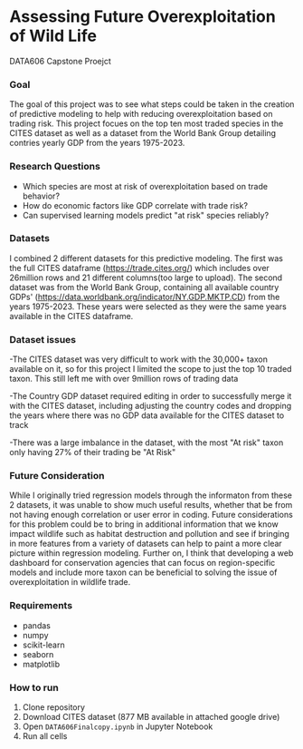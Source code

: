 # Assessing Future Overexploitation of Wild Life

DATA606 Capstone Proejct

### Goal

The goal of this project was to see what steps could be taken in the creation of predictive modeling to help with reducing overexploitation based on trading risk. This project focues on the top ten most traded species in the CITES dataset as well as a dataset from the World Bank Group detailing contries yearly GDP from the years 1975-2023.

### Research Questions

- Which species are most at risk of overexploitation based on trade behavior?
- How do economic factors like GDP correlate with trade risk?
- Can supervised learning models predict "at risk" species reliably?


### Datasets

I combined 2 different datasets for this predictive modeling. The first was the full CITES dataframe (https://trade.cites.org/) which includes over 26million rows and 21 different columns(too large to upload). The second dataset was from the World Bank Group, containing all available country GDPs' (https://data.worldbank.org/indicator/NY.GDP.MKTP.CD) from the years 1975-2023. These years were selected as they were the same years available in the CITES dataframe.

### Dataset issues
-The CITES dataset was very difficult to work with the 30,000+ taxon available on it, so for this project I limited the scope to just the top 10 traded taxon. This still left me with over 9million rows of trading data

-The Country GDP dataset required editing in order to successfully merge it with the CITES dataset, including adjusting the country codes and dropping the years where there was no GDP data available for the CITES dataset to track

-There was a large imbalance in the dataset, with the most "At risk" taxon only having 27% of their trading be "At Risk"


### Future Consideration

While I originally tried regression models through the informaton from these 2 datasets, it was unable to show much useful results, whether that be from not having enough correlation or user error in coding. Future considerations for this problem could be to bring in additional information that we know impact wildlife such as habitat destruction and pollution and see if bringing in more features from a variety of datasets can help to paint a more clear picture within regression modeling. Further on, I think that developing a web dashboard for conservation agencies that can focus on region-specific models and include more taxon can be beneficial to solving the issue of overexploitation in wildlife trade.


### Requirements
- pandas
- numpy
- scikit-learn
- seaborn
- matplotlib

### How to run
1. Clone repository
2. Download CITES dataset (877 MB available in attached google drive)
3. Open `DATA606Finalcopy.ipynb` in Jupyter Notebook
4. Run all cells

